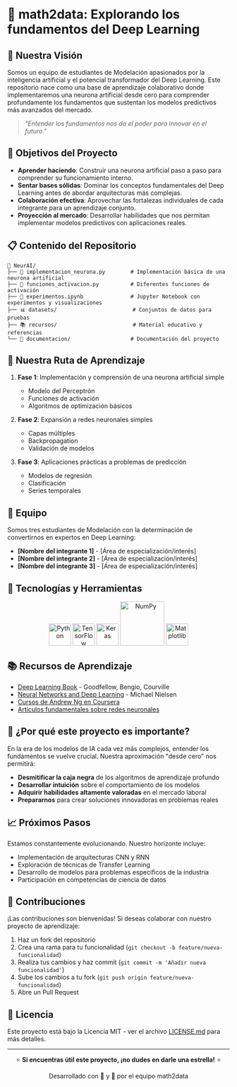 
# 🧠 math2data: Explorando los fundamentos del Deep Learning

## 🚀 Nuestra Visión

Somos un equipo de estudiantes de Modelación apasionados por la inteligencia artificial y el potencial transformador del Deep Learning. Este repositorio nace como una base de aprendizaje colaborativo donde implementaremos una neurona artificial desde cero para comprender profundamente los fundamentos que sustentan los modelos predictivos más avanzados del mercado.

> *"Entender los fundamentos nos da el poder para innovar en el futuro."*

## 🎯 Objetivos del Proyecto

- **Aprender haciendo**: Construir una neurona artificial paso a paso para comprender su funcionamiento interno.
- **Sentar bases sólidas**: Dominar los conceptos fundamentales del Deep Learning antes de abordar arquitecturas más complejas.
- **Colaboración efectiva**: Aprovechar las fortalezas individuales de cada integrante para un aprendizaje conjunto.
- **Proyección al mercado**: Desarrollar habilidades que nos permitan implementar modelos predictivos con aplicaciones reales.

## 📋 Contenido del Repositorio

```
📁 NeurAI/
├── 📄 implementacion_neurona.py        # Implementación básica de una neurona artificial
├── 📄 funciones_activacion.py          # Diferentes funciones de activación
├── 📓 experimentos.ipynb               # Jupyter Notebook con experimentos y visualizaciones
├── 📊 datasets/                        # Conjuntos de datos para pruebas
├── 📚 recursos/                        # Material educativo y referencias
└── 📝 documentacion/                   # Documentación del proyecto
```

## 🧪 Nuestra Ruta de Aprendizaje

1. **Fase 1**: Implementación y comprensión de una neurona artificial simple
   - Modelo del Perceptrón
   - Funciones de activación
   - Algoritmos de optimización básicos

2. **Fase 2**: Expansión a redes neuronales simples
   - Capas múltiples
   - Backpropagation
   - Validación de modelos

3. **Fase 3**: Aplicaciones prácticas a problemas de predicción
   - Modelos de regresión
   - Clasificación
   - Series temporales

## 👥 Equipo

Somos tres estudiantes de Modelación con la determinación de convertirnos en expertos en Deep Learning:

- **[Nombre del integrante 1]** - [Área de especialización/interés]
- **[Nombre del integrante 2]** - [Área de especialización/interés]
- **[Nombre del integrante 3]** - [Área de especialización/interés]

## 🔧 Tecnologías y Herramientas

<div align="center">
  <img src="https://upload.wikimedia.org/wikipedia/commons/c/c3/Python-logo-notext.svg" alt="Python" width="50"/>
  <img src="https://upload.wikimedia.org/wikipedia/commons/1/11/TensorFlowLogo.svg" alt="TensorFlow" width="50"/>
  <img src="https://upload.wikimedia.org/wikipedia/commons/a/ae/Keras_logo.svg" alt="Keras" width="50"/>
  <img src="https://upload.wikimedia.org/wikipedia/commons/3/31/NumPy_logo_2020.svg" alt="NumPy" width="100"/>
  <img src="https://upload.wikimedia.org/wikipedia/commons/8/84/Matplotlib_icon.svg" alt="Matplotlib" width="50"/>
</div>

## 📚 Recursos de Aprendizaje

- [Deep Learning Book](https://www.deeplearningbook.org/) - Goodfellow, Bengio, Courville
- [Neural Networks and Deep Learning](http://neuralnetworksanddeeplearning.com/) - Michael Nielsen
- [Cursos de Andrew Ng en Coursera](https://www.coursera.org/specializations/deep-learning)
- [Artículos fundamentales sobre redes neuronales](https://github.com/terryum/awesome-deep-learning-papers)

## 🌟 ¿Por qué este proyecto es importante?

En la era de los modelos de IA cada vez más complejos, entender los fundamentos se vuelve crucial. Nuestra aproximación "desde cero" nos permitirá:

- **Desmitificar la caja negra** de los algoritmos de aprendizaje profundo
- **Desarrollar intuición** sobre el comportamiento de los modelos
- **Adquirir habilidades altamente valoradas** en el mercado laboral
- **Prepararnos** para crear soluciones innovadoras en problemas reales

## 📈 Próximos Pasos

Estamos constantemente evolucionando. Nuestro horizonte incluye:

- Implementación de arquitecturas CNN y RNN
- Exploración de técnicas de Transfer Learning
- Desarrollo de modelos para problemas específicos de la industria
- Participación en competencias de ciencia de datos

## 🤝 Contribuciones

¡Las contribuciones son bienvenidas! Si deseas colaborar con nuestro proyecto de aprendizaje:

1. Haz un fork del repositorio
2. Crea una rama para tu funcionalidad (`git checkout -b feature/nueva-funcionalidad`)
3. Realiza tus cambios y haz commit (`git commit -m 'Añadir nueva funcionalidad'`)
4. Sube los cambios a tu fork (`git push origin feature/nueva-funcionalidad`)
5. Abre un Pull Request

## 📝 Licencia

Este proyecto está bajo la Licencia MIT - ver el archivo [LICENSE.md](LICENSE.md) para más detalles.

---

<div align="center">
  <p>⭐ <b>Si encuentras útil este proyecto, ¡no dudes en darle una estrella!</b> ⭐</p>
  <p>Desarrollado con 💙 y 🧠 por el equipo math2data</p>
</div>